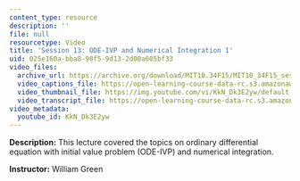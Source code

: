 ```yaml
---
content_type: resource
description: ''
file: null
resourcetype: Video
title: 'Session 13: ODE-IVP and Numerical Integration 1'
uid: 025e160a-bba8-90f5-9d13-2d00a605bf33
video_files:
  archive_url: https://archive.org/download/MIT10.34F15/MIT10_34F15_ses13_300k.mp4
  video_captions_file: https://open-learning-course-data-rc.s3.amazonaws.com/10-34-numerical-methods-applied-to-chemical-engineering-fall-2015/3f75efb0e4355b60a6d9bd59c03fd4a2_KkN_Dk3E2yw.vtt
  video_thumbnail_file: https://img.youtube.com/vi/KkN_Dk3E2yw/default.jpg
  video_transcript_file: https://open-learning-course-data-rc.s3.amazonaws.com/10-34-numerical-methods-applied-to-chemical-engineering-fall-2015/9a610a09d15162096fb294545cd58686_KkN_Dk3E2yw.pdf
video_metadata:
  youtube_id: KkN_Dk3E2yw
---
```


**Description:** This lecture covered the topics on ordinary differential equation with initial value problem (ODE-IVP) and numerical integration.

**Instructor:** William Green